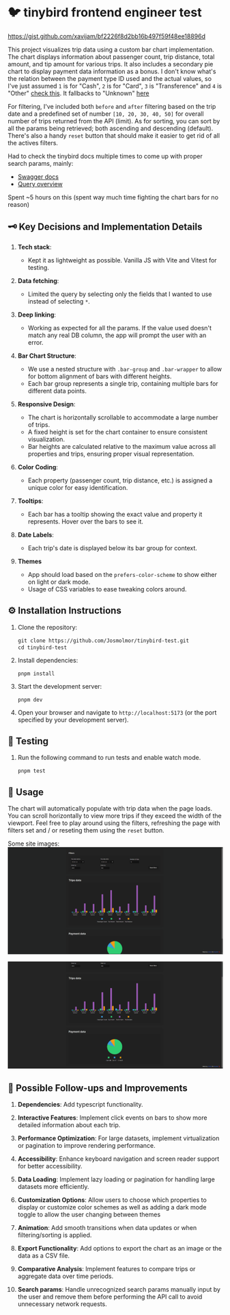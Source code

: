# 🐦 tinybird frontend engineer test

https://gist.github.com/xavijam/bf2226f8d2bb16b497f59f48ee18896d

This project visualizes trip data using a custom bar chart implementation. The chart displays information about passenger count, trip distance, total amount, and tip amount for various trips.
It also includes a secondary pie chart to display payment data information as a bonus. I don't know what's the relation between the payment type ID used and the actual values, so I've just assumed `1` is for "Cash", `2` is for "Card", `3` is "Transference" and `4` is "Other" [check this](https://github.com/Josmolmor/tinybird-test/blob/4a4ac58dd433437a3d2b70b7f5c4f64e15a109ad/components/chart.js#L5).
It fallbacks to "Unknown" [here](https://github.com/Josmolmor/tinybird-test/blob/4a4ac58dd433437a3d2b70b7f5c4f64e15a109ad/components/chart.js#L48)  

For filtering, I've included both `before` and `after` filtering based on the trip date and a predefined set of number `[10, 20, 30, 40, 50]` for overall number of trips returned from the API (limit).
As for sorting, you can sort by all the params being retrieved; both ascending and descending (default).
There's also a handy `reset` button that should make it easier to get rid of all the actives filters.

Had to check the tinybird docs multiple times to come up with proper search params, mainly:
- [Swagger docs](https://app.tinybird.co/gcp/europe-west3/openapi?token=p.eyJ1IjogIjdmOTIwMmMzLWM1ZjctNDU4Ni1hZDUxLTdmYzUzNTRlMTk5YSIsICJpZCI6ICJmZTRkNWFiZS05ZWIyLTRjMjYtYWZiZi0yYTdlMWJlNDQzOWEifQ.P67MfoqTixyasaMGH5RIjCrGc0bUKvBoKMwYjfqQN8c&url=https%3A%2F%2Fapi.tinybird.co%2Fv0%2Fpipes%2Fopenapi.json%3Ftoken%3Dp.eyJ1IjogIjdmOTIwMmMzLWM1ZjctNDU4Ni1hZDUxLTdmYzUzNTRlMTk5YSIsICJpZCI6ICJmZTRkNWFiZS05ZWIyLTRjMjYtYWZiZi0yYTdlMWJlNDQzOWEifQ.P67MfoqTixyasaMGH5RIjCrGc0bUKvBoKMwYjfqQN8c)
- [Query overview](https://www.tinybird.co/docs/query/overview)

Spent ~5 hours on this (spent way much time fighting the chart bars for no reason)

## 🗝️ Key Decisions and Implementation Details

1. **Tech stack**:
   - Kept it as lightweight as possible. Vanilla JS with Vite and Vitest for testing.

2. **Data fetching**:
   - Limited the query by selecting only the fields that I wanted to use instead of selecting `*`.

3. **Deep linking**:
   - Working as expected for all the params. If the value used doesn't match any real DB column, the app will prompt the user with an error.

4. **Bar Chart Structure**:
    - We use a nested structure with `.bar-group` and `.bar-wrapper` to allow for bottom alignment of bars with different heights.
    - Each bar group represents a single trip, containing multiple bars for different data points.

5. **Responsive Design**:
    - The chart is horizontally scrollable to accommodate a large number of trips.
    - A fixed height is set for the chart container to ensure consistent visualization.
    - Bar heights are calculated relative to the maximum value across all properties and trips, ensuring proper visual representation.

6. **Color Coding**:
    - Each property (passenger count, trip distance, etc.) is assigned a unique color for easy identification.

7. **Tooltips**:
    - Each bar has a tooltip showing the exact value and property it represents. Hover over the bars to see it.

8. **Date Labels**:
    - Each trip's date is displayed below its bar group for context.

9. **Themes**
   - App should load based on the `prefers-color-scheme` to show either on light or dark mode.
   - Usage of CSS variables to ease tweaking colors around.

## ⚙️ Installation Instructions

1. Clone the repository:
   ```
   git clone https://github.com/Josmolmor/tinybird-test.git
   cd tinybird-test
   ```

2. Install dependencies:
   ```
   pnpm install
   ```

3. Start the development server:
   ```
   pnpm dev
   ```

4. Open your browser and navigate to `http://localhost:5173` (or the port specified by your development server).

## 🧪 Testing

1. Run the following command to run tests and enable watch mode.
   ```
   pnpm test
   ```

## 🚀 Usage

The chart will automatically populate with trip data when the page loads. You can scroll horizontally to view more trips if they exceed the width of the viewport.
Feel free to play around using the filters, refreshing the page with filters set and / or reseting them using the `reset` button.

Some site images:
![tinybird trip charts](/public/Screenshot%202024-10-08%20041818.png)

![tinybird trip charts](/public/Screenshot%202024-10-08%20041827.png)


## 🔮 Possible Follow-ups and Improvements

1. **Dependencies**: Add typescript functionality.

2. **Interactive Features**: Implement click events on bars to show more detailed information about each trip.

3. **Performance Optimization**: For large datasets, implement virtualization or pagination to improve rendering performance.

4. **Accessibility**: Enhance keyboard navigation and screen reader support for better accessibility.

5. **Data Loading**: Implement lazy loading or pagination for handling large datasets more efficiently.

6. **Customization Options**: Allow users to choose which properties to display or customize color schemes as well as adding a dark mode toggle to allow the user changing between themes

7. **Animation**: Add smooth transitions when data updates or when filtering/sorting is applied.

8. **Export Functionality**: Add options to export the chart as an image or the data as a CSV file.

9. **Comparative Analysis**: Implement features to compare trips or aggregate data over time periods.

10. **Search params**: Handle unrecognized search params manually input by the user and remove them before performing the API call to avoid unnecessary network requests.